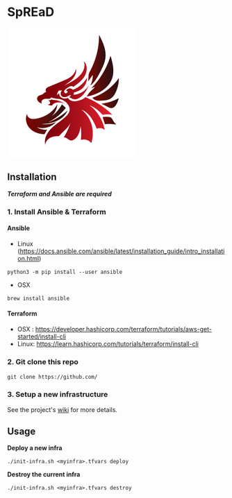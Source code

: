 # SpREaD

<img src="images/eagle.png" width="300px">

## Installation

***Terraform and Ansible are required***

### 1. Install Ansible & Terraform

#### Ansible
- Linux (https://docs.ansible.com/ansible/latest/installation_guide/intro_installation.html)
```shell
python3 -m pip install --user ansible
```
- OSX
```shell
brew install ansible
```

#### Terraform
- OSX : https://developer.hashicorp.com/terraform/tutorials/aws-get-started/install-cli
- Linux: https://learn.hashicorp.com/tutorials/terraform/install-cli

### 2. Git clone this repo
```shell
git clone https://github.com/
```

### 3. Setup a new infrastructure
See the project's [wiki](https://github.com/froyo75/SpREaD/wiki) for more details.

## Usage
**Deploy a new infra**
```shell
./init-infra.sh <myinfra>.tfvars deploy
```
**Destroy the current infra**
```shell
./init-infra.sh <myinfra>.tfvars destroy
```